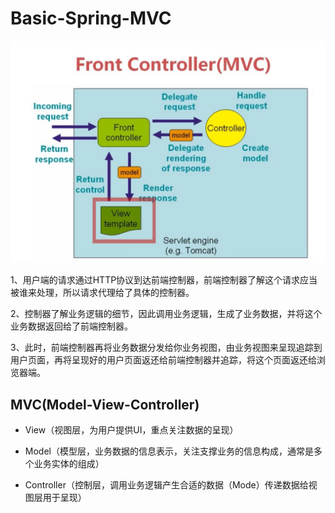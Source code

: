 # Basic-Spring-MVC
<img src="https://github.com/Eaaon/Basic-Spring-MVC/blob/master/Spring%20MVC.JPG">
<p>1、用户端的请求通过HTTP协议到达前端控制器，前端控制器了解这个请求应当被谁来处理，所以请求代理给了具体的控制器。</p>
<p>2、控制器了解业务逻辑的细节，因此调用业务逻辑，生成了业务数据，并将这个业务数据返回给了前端控制器。</p>
<p>3、此时，前端控制器再将业务数据分发给你业务视图，由业务视图来呈现追踪到用户页面，再将呈现好的用户页面返还给前端控制器并追踪，将这个页面返还给浏览器端。</p>

## MVC(Model-View-Controller)

* View（视图层，为用户提供UI，重点关注数据的呈现）
     
* Model（模型层，业务数据的信息表示，关注支撑业务的信息构成，通常是多个业务实体的组成）
    
* Controller（控制层，调用业务逻辑产生合适的数据（Mode）传递数据给视图层用于呈现）        

